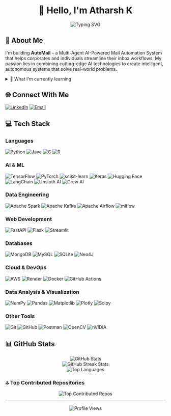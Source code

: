 # <div align="center">👋 **Hello, I'm Atharsh K**</div>

<div align="center">
<img src="https://readme-typing-svg.herokuapp.com?font=Fira+Code&size=25&duration=3000&pause=500&color=2E98B2&center=true&vCenter=true&width=600&lines=AI+Engineer;Multi-Agent+Systems+Developer;LLM+Enthusiast" alt="Typing SVG" />
</div>

## 🚀 About Me
I'm building **AutoMail** – a Multi-Agent AI-Powered Mail Automation System that helps corporates and individuals streamline their inbox workflows. My passion lies in combining cutting-edge AI technologies to create intelligent, autonomous systems that solve real-world problems.

<details>
<summary>🌱 What I'm currently learning</summary>

- 🤖 **Generative AI & LLMs** - Building with the latest language models
- 🧠 **Agentic AI** - Creating autonomous systems that can reason and act
- 🔄 **Multi-Agent Architectures** - Designing systems where multiple AI agents collaborate
</details>

## 🌐 Connect With Me
[![LinkedIn](https://img.shields.io/badge/LinkedIn-%230077B5.svg?logo=linkedin&logoColor=white)](https://linkedin.com/in/atharsh-k-569701256/) 
[![Email](https://img.shields.io/badge/Email-D14836?logo=gmail&logoColor=white)](mailto:atharshkrishnamoorthy@gmail.com)

## 💻 Tech Stack

### Languages
![Python](https://img.shields.io/badge/python-3670A0?style=for-the-badge&logo=python&logoColor=ffdd54) 
![Java](https://img.shields.io/badge/java-%23ED8B00.svg?style=for-the-badge&logo=openjdk&logoColor=white) 
![C](https://img.shields.io/badge/c-%2300599C.svg?style=for-the-badge&logo=c&logoColor=white) 
![R](https://img.shields.io/badge/r-%23276DC3.svg?style=for-the-badge&logo=r&logoColor=white)

### AI & ML
![TensorFlow](https://img.shields.io/badge/TensorFlow-%23FF6F00.svg?style=for-the-badge&logo=TensorFlow&logoColor=white) 
![PyTorch](https://img.shields.io/badge/PyTorch-%23EE4C2C.svg?style=for-the-badge&logo=PyTorch&logoColor=white) 
![scikit-learn](https://img.shields.io/badge/scikit--learn-%23F7931E.svg?style=for-the-badge&logo=scikit-learn&logoColor=white) 
![Keras](https://img.shields.io/badge/Keras-%23D00000.svg?style=for-the-badge&logo=Keras&logoColor=white)
![Hugging Face](https://img.shields.io/badge/Hugging%20Face-FFD21E?style=for-the-badge&logo=huggingface&logoColor=black)
![LangChain](https://img.shields.io/badge/LangChain-3178C6?style=for-the-badge&logo=chainlink&logoColor=white)
![Unsloth AI](https://img.shields.io/badge/Unsloth%20AI-5B23A0?style=for-the-badge&logo=lightning&logoColor=white)
![Crew AI](https://img.shields.io/badge/Crew%20AI-0ABF53?style=for-the-badge&logo=robot&logoColor=white)

### Data Engineering
![Apache Spark](https://img.shields.io/badge/Apache%20Spark-FDEE21?style=for-the-badge&logo=apachespark&logoColor=black) 
![Apache Kafka](https://img.shields.io/badge/Apache%20Kafka-000?style=for-the-badge&logo=apachekafka) 
![Apache Airflow](https://img.shields.io/badge/Apache%20Airflow-017CEE?style=for-the-badge&logo=Apache%20Airflow&logoColor=white)
![mlflow](https://img.shields.io/badge/mlflow-%23d9ead3.svg?style=for-the-badge&logo=numpy&logoColor=blue)

### Web Development
![FastAPI](https://img.shields.io/badge/FastAPI-005571?style=for-the-badge&logo=fastapi) 
![Flask](https://img.shields.io/badge/flask-%23000.svg?style=for-the-badge&logo=flask&logoColor=white) 
![Streamlit](https://img.shields.io/badge/Streamlit-%23FE4B4B.svg?style=for-the-badge&logo=streamlit&logoColor=white)

### Databases
![MongoDB](https://img.shields.io/badge/MongoDB-%234ea94b.svg?style=for-the-badge&logo=mongodb&logoColor=white) 
![MySQL](https://img.shields.io/badge/mysql-4479A1.svg?style=for-the-badge&logo=mysql&logoColor=white) 
![SQLite](https://img.shields.io/badge/sqlite-%2307405e.svg?style=for-the-badge&logo=sqlite&logoColor=white)
![Neo4J](https://img.shields.io/badge/Neo4j-008CC1?style=for-the-badge&logo=neo4j&logoColor=white)

### Cloud & DevOps
![AWS](https://img.shields.io/badge/AWS-%23FF9900.svg?style=for-the-badge&logo=amazon-aws&logoColor=white) 
![Render](https://img.shields.io/badge/Render-%46E3B7.svg?style=for-the-badge&logo=render&logoColor=white)
![Docker](https://img.shields.io/badge/docker-%230db7ed.svg?style=for-the-badge&logo=docker&logoColor=white)
![GitHub Actions](https://img.shields.io/badge/github%20actions-%232671E5.svg?style=for-the-badge&logo=githubactions&logoColor=white)

### Data Analysis & Visualization
![NumPy](https://img.shields.io/badge/numpy-%23013243.svg?style=for-the-badge&logo=numpy&logoColor=white) 
![Pandas](https://img.shields.io/badge/pandas-%23150458.svg?style=for-the-badge&logo=pandas&logoColor=white) 
![Matplotlib](https://img.shields.io/badge/Matplotlib-%23ffffff.svg?style=for-the-badge&logo=Matplotlib&logoColor=black)
![Plotly](https://img.shields.io/badge/Plotly-%233F4F75.svg?style=for-the-badge&logo=plotly&logoColor=white)
![Scipy](https://img.shields.io/badge/SciPy-%230C55A5.svg?style=for-the-badge&logo=scipy&logoColor=%white)

### Other Tools
![Git](https://img.shields.io/badge/git-%23F05033.svg?style=for-the-badge&logo=git&logoColor=white)
![GitHub](https://img.shields.io/badge/github-%23121011.svg?style=for-the-badge&logo=github&logoColor=white)
![Postman](https://img.shields.io/badge/Postman-FF6C37?style=for-the-badge&logo=postman&logoColor=white)
![OpenCV](https://img.shields.io/badge/opencv-%23white.svg?style=for-the-badge&logo=opencv&logoColor=white)
![nVIDIA](https://img.shields.io/badge/cuda-000000.svg?style=for-the-badge&logo=nVIDIA&logoColor=green)

## 📊 GitHub Stats

<div align="center">
  <img src="https://github-readme-stats.vercel.app/api?username=AtharshKrishnamoorthy&theme=react&hide_border=false&include_all_commits=true&count_private=true" alt="GitHub Stats" />
  <br/>
  <img src="https://github-readme-streak-stats.herokuapp.com/?user=AtharshKrishnamoorthy&theme=react&hide_border=false" alt="GitHub Streak Stats" />
  <br/>
  <img src="https://github-readme-stats.vercel.app/api/top-langs/?username=AtharshKrishnamoorthy&theme=react&hide_border=false&include_all_commits=true&count_private=true&layout=compact" alt="Top Languages" />
</div>

### 🔝 Top Contributed Repositories
<div align="center">
  <img src="https://github-contributor-stats.vercel.app/api?username=AtharshKrishnamoorthy&limit=5&theme=react&combine_all_yearly_contributions=true" alt="Top Contributed Repos" />
</div>

---
<div align="center">
  <img src="https://komarev.com/ghpvc/?username=AtharshKrishnamoorthy&style=flat-square&color=blue" alt="Profile Views" />
</div>
